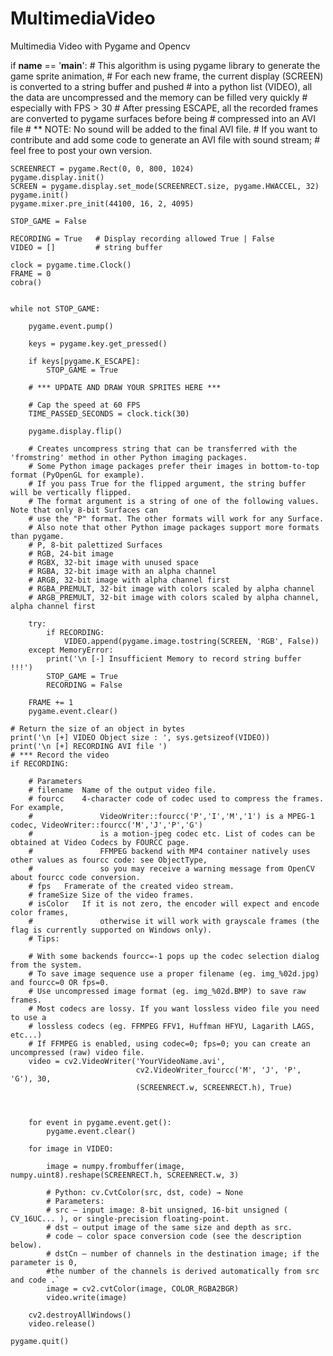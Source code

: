 # MultimediaVideo
Multimedia Video with Pygame and Opencv 


if __name__ == '__main__':
    # This algorithm is using pygame library to generate the game sprite animation,
    # For each new frame, the current display (SCREEN) is converted to a string buffer and pushed
    # into a python list (VIDEO), all the data are uncompressed and the memory can be filled very quickly
    # especially with FPS > 30 
    # After pressing ESCAPE, all the recorded frames are converted to pygame surfaces before being
    # compressed into an AVI file
    # ** NOTE: No sound will be added to the final AVI file.
    # If you want to contribute and add some code to generate an AVI file with sound stream;
    # feel free to post your own version.

    SCREENRECT = pygame.Rect(0, 0, 800, 1024)
    pygame.display.init()
    SCREEN = pygame.display.set_mode(SCREENRECT.size, pygame.HWACCEL, 32)
    pygame.init()
    pygame.mixer.pre_init(44100, 16, 2, 4095)

    STOP_GAME = False

    RECORDING = True   # Display recording allowed True | False
    VIDEO = []         # string buffer

    clock = pygame.time.Clock()
    FRAME = 0
    cobra()
    

    while not STOP_GAME:

        pygame.event.pump()

        keys = pygame.key.get_pressed()

        if keys[pygame.K_ESCAPE]:
            STOP_GAME = True

        # *** UPDATE AND DRAW YOUR SPRITES HERE ***

        # Cap the speed at 60 FPS
        TIME_PASSED_SECONDS = clock.tick(30)

        pygame.display.flip()
      
        # Creates uncompress string that can be transferred with the 'fromstring' method in other Python imaging packages.
        # Some Python image packages prefer their images in bottom-to-top format (PyOpenGL for example).
        # If you pass True for the flipped argument, the string buffer will be vertically flipped.
        # The format argument is a string of one of the following values. Note that only 8-bit Surfaces can
        # use the "P" format. The other formats will work for any Surface.
        # Also note that other Python image packages support more formats than pygame.
        # P, 8-bit palettized Surfaces
        # RGB, 24-bit image
        # RGBX, 32-bit image with unused space
        # RGBA, 32-bit image with an alpha channel
        # ARGB, 32-bit image with alpha channel first
        # RGBA_PREMULT, 32-bit image with colors scaled by alpha channel
        # ARGB_PREMULT, 32-bit image with colors scaled by alpha channel, alpha channel first

        try:
            if RECORDING:
                VIDEO.append(pygame.image.tostring(SCREEN, 'RGB', False))
        except MemoryError:
            print('\n [-] Insufficient Memory to record string buffer !!!')      
            STOP_GAME = True
            RECORDING = False 
              
        FRAME += 1
        pygame.event.clear()

    # Return the size of an object in bytes
    print('\n [+] VIDEO Object size : ', sys.getsizeof(VIDEO)) 
    print('\n [+] RECORDING AVI file ')
    # *** Record the video
    if RECORDING:

        # Parameters
        # filename	Name of the output video file.
        # fourcc	4-character code of codec used to compress the frames. For example,
        #               VideoWriter::fourcc('P','I','M','1') is a MPEG-1 codec, VideoWriter::fourcc('M','J','P','G')
        #               is a motion-jpeg codec etc. List of codes can be obtained at Video Codecs by FOURCC page.
        #               FFMPEG backend with MP4 container natively uses other values as fourcc code: see ObjectType,
        #               so you may receive a warning message from OpenCV about fourcc code conversion.
        # fps	Framerate of the created video stream.
        # frameSize	Size of the video frames.
        # isColor	If it is not zero, the encoder will expect and encode color frames,
        #               otherwise it will work with grayscale frames (the flag is currently supported on Windows only).
        # Tips:

        # With some backends fourcc=-1 pops up the codec selection dialog from the system.
        # To save image sequence use a proper filename (eg. img_%02d.jpg) and fourcc=0 OR fps=0.
        # Use uncompressed image format (eg. img_%02d.BMP) to save raw frames.
        # Most codecs are lossy. If you want lossless video file you need to use a
        # lossless codecs (eg. FFMPEG FFV1, Huffman HFYU, Lagarith LAGS, etc...)
        # If FFMPEG is enabled, using codec=0; fps=0; you can create an uncompressed (raw) video file.
        video = cv2.VideoWriter('YourVideoName.avi',
                                cv2.VideoWriter_fourcc('M', 'J', 'P', 'G'), 30,
                                (SCREENRECT.w, SCREENRECT.h), True)
                                
                                

        for event in pygame.event.get():
            pygame.event.clear()

        for image in VIDEO:
            
            image = numpy.frombuffer(image, numpy.uint8).reshape(SCREENRECT.h, SCREENRECT.w, 3)

            # Python: cv.CvtColor(src, dst, code) → None
            # Parameters:	
            # src – input image: 8-bit unsigned, 16-bit unsigned ( CV_16UC... ), or single-precision floating-point.
            # dst – output image of the same size and depth as src.
            # code – color space conversion code (see the description below).
            # dstCn – number of channels in the destination image; if the parameter is 0,
            #the number of the channels is derived automatically from src and code .`
            image = cv2.cvtColor(image, COLOR_RGBA2BGR)
            video.write(image)

        cv2.destroyAllWindows()
        video.release()
        
    pygame.quit()

